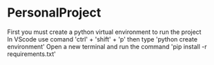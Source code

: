 # PersonalProject
First you must create a python virtual environment to run the project  
In VScode use comand 'ctrl' + 'shift' + 'p' then type 'python create environment'
Open a new terminal and run the command 'pip install -r requirements.txt'
